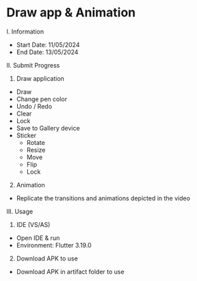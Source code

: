 # Draw app & Animation

I. Information

- Start Date: 11/05/2024
- End Date: 13/05/2024

II. Submit Progress

1. Draw application

- Draw
- Change pen color
- Undo / Redo
- Clear
- Lock
- Save to Gallery device
- Sticker
    - Rotate
    - Resize
    - Move
    - Flip
    - Lock

2. Animation

- Replicate the transitions and animations depicted in the video

III. Usage

1. IDE (VS/AS)
- Open IDE & run
- Environment: Flutter 3.19.0

2. Download APK to use

- Download APK in artifact folder to use
